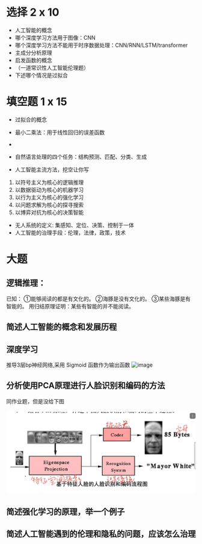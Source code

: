# 选择 2 x 10

- 人工智能的概念
- 哪个深度学习方法用于图像：CNN
- 哪个深度学习方法不能用于时序数据处理：CNN/RNN/LSTM/transformer
- 主成分分析原理
- 启发函数的概念
- （一道常识性人工智能伦理题）
- 下述哪个情况是过拟合

# 填空题 1 x 15

- 过拟合的概念
- 最小二乘法：用于线性回归的误差函数
- 



- 自然语言处理的四个任务：结构预测、匹配、分类、生成
- 人工智能主流方法，挖空让你写
1. 以符号主义为核心的逻辑推理 
2. 以数据驱动为核心的机器学习 
3. 以行为主义为核心的强化学习 
4. 以问题求解为核心的探寻搜索 
5. 以博弈对抗为核心的决策智能
- 无人系统的定义: 集感知、定位、决策、控制于一体
- 人工智能的治理手段：伦理，法律，政策，技术

# 大题 

## 逻辑推理：
已知：
①能够阅读的都是有文化的。
②海豚是没有文化的。
③某些海豚是有智能的。
用归结原理证明：某些有智能的并不能阅读。
## 简述人工智能的概念和发展历程

## 深度学习

推导3层bp神经网络,采用 Sigmoid 函数作为输出函数
![image](assets/image-20231109113419-4al6tv5.png)


## 分析使用PCA原理进行人脸识别和编码的方法

同作业题，但是没给下图

![Alt text](image.png)

## 简述强化学习的原理，举一个例子

## 简述人工智能遇到的伦理和隐私的问题，应该怎么治理
